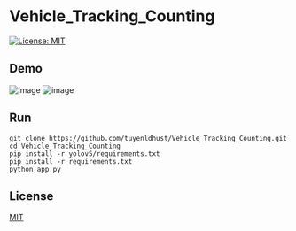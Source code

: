 # Vehicle_Tracking_Counting
[![License: MIT](https://img.shields.io/badge/License-MIT-yellow.svg)](https://opensource.org/licenses/MIT)
## Demo
![image](https://user-images.githubusercontent.com/19906050/232540842-4ed7713c-a61f-4571-b4ef-c9d5a96a4c98.png)
![image](https://user-images.githubusercontent.com/19906050/232541140-f390d782-d972-499b-b965-dab4a6a6d9fa.png)


## Run
```
git clone https://github.com/tuyenldhust/Vehicle_Tracking_Counting.git
cd Vehicle_Tracking_Counting
pip install -r yolov5/requirements.txt
pip install -r requirements.txt
python app.py
```
## License
[MIT](https://choosealicense.com/licenses/mit/)
